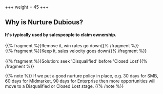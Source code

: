 +++
weight = 45
+++

## Why is Nurture Dubious?

#### It's typically used by salespeople to claim ownership.

{{% fragment %}}Remove it, win rates go down{{% /fragment %}}<br>
{{% fragment %}}Keep it, sales velocity goes down{{% /fragment %}}<br><br>
{{% fragment %}}Solution: seek 'Disqualified' before 'Closed Lost'{{% /fragment %}} 

{{% note %}}
If we put a good nurture policy in place, e.g. 30 days for SMB, 60 days for Midmarket, 90 days for Enterprise then more opportunities will move to a Disqualified or Closed Lost stage.
{{% /note %}}
